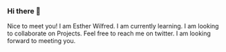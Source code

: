 ### Hi there 👋
Nice to meet you!
I am Esther Wilfred. 
I am currently learning.
I am looking to collaborate on Projects.
Feel free to reach me on twitter.
I am looking forward to meeting you.
<!--
**DEEWstech/DEEWstech** is a ✨ _special_ ✨ repository because its `README.md` (this file) appears on your GitHub profile.

Here are some ideas to get you started:

- 🔭 I’m currently working on ...
- 🌱 I’m currently learning ...
- 👯 I’m looking to collaborate on ...
- 🤔 I’m looking for help with ...
- 💬 Ask me about ...
- 📫 How to reach me: ...
- 😄 Pronouns: ...
- ⚡ Fun fact: ...
-->
